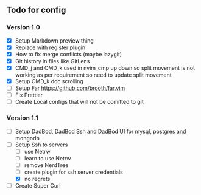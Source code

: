 ## Todo for config

### Version 1.0
- [x] Setup Markdown preview thing
- [x] Replace with register plugin
- [x] How to fix merge conflicts (maybe lazygit)
- [x] Git history in files like GitLens
- [x] CMD_j and CMD_k used in nvim_cmp up down so split movement is not working as per requirement so need to update split movement
- [x] Setup CMD_k doc scrolling
- [ ] Setup Far https://github.com/brooth/far.vim
- [ ] Fix Prettier
- [ ] Create Local configs that will not be comitted to git

### Version 1.1
- [ ] Setup DadBod, DadBod Ssh and DadBod UI for mysql, postgres and mongodb
- [ ] Setup Ssh to servers
    - [ ] use Netrw
    - [ ] learn to use Netrw
    - [ ] remove NerdTree
    - [ ] create plugin for ssh server credentials
    - [x] no regrets
- [ ] Create Super Curl
